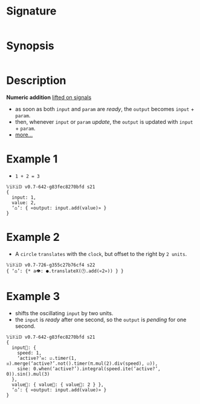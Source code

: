 # Signature
```vikid-signature
```

# Synopsis
```vikid-synopsis
```

# Description

__Numeric addition__ [lifted on signals](/refman/concepts/pure_functions) 
- as soon as both `input` and `param` are _ready_, the `output` becomes `input` + `param`.
- then, whenever `input` or `param` _update_, the `output` is updated with `input` + `param`.
- [more...](https://en.wikipedia.org/wiki/Addition)

# Example 1

- `1 + 2 = 3`

```vikid-script
𝕍i𝕂i𝔻 v0.7-642-g83fec8270bfd s21
{
  input: 1,
  value: 2,
  ‘⌂’: { «output: input.add(value)» }
}
```

# Example 2

- A `circle` `translates` with the `clock`, but offset to the right by `2 units`.

```vikid-script
𝕍i𝕂i𝔻 v0.7-726-g355c27b76cf4 s22
{ ‘⌂’: {* a👁: ●.translateX(🕒.add(«2»)) } }
```

# Example 3
- shifts the oscillating `input` by two units.
- the `input` is _ready_ after one second, so the `output` is _pending_ for one second.

```vikid-script
𝕍i𝕂i𝔻 v0.7-642-g83fec8270bfd s21
{
  input📡: { 
    speed: 1,
    ‘active?’✉: ☑.timer(1, ☒).merge(‘active?’.not().timer(π.mul(2).div(speed), ☑)),
    sine: 0.when(‘active?’).integral(speed.ite(‘active?’, 0)).sin().mul(3)
  },
  value📡: { value📡: { value📡: 2 } },
  ‘⌂’: { «output: input.add(value)» }
}
```

